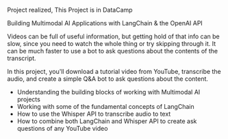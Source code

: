 Project realized, This Project is in DataCamp

Building Multimodal AI Applications with LangChain & the OpenAI API


Videos can be full of useful information, but getting hold of that info can be slow, since you need to watch the whole thing or try skipping through it. 
It can be much faster to use a bot to ask questions about the contents of the transcript.

In this project, you'll download a tutorial video from YouTube, transcribe the audio, and create a simple Q&A bot to ask questions about the content.

* Understanding the building blocks of working with Multimodal AI projects
* Working with some of the fundamental concepts of LangChain
* How to use the Whisper API to transcribe audio to text
* How to combine both LangChain and Whisper API to create ask questions of any YouTube video
